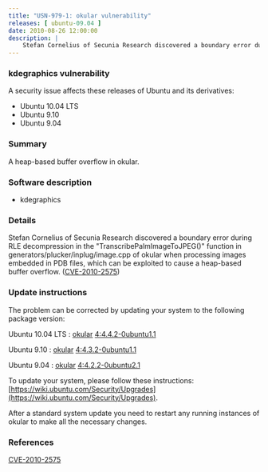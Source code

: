 ```yaml
---
title: "USN-979-1: okular vulnerability"
releases: [ ubuntu-09.04 ]
date: 2010-08-26 12:00:00
description: |
    Stefan Cornelius of Secunia Research discovered a boundary error during RLE decompression in the &quot;TranscribePalmImageToJPEG()&quot; function in generators/plucker/inplug/image.cpp of okular when processing images embedded in PDB files, which can be exploited to cause a heap-based buffer overflow. ([CVE-2010-2575](http://people.ubuntu.com/~ubuntu-security/cve/CVE-2010-2575)) 
--- 
```

 
### kdegraphics vulnerability

A security issue affects these releases of Ubuntu and its derivatives:

* Ubuntu 10.04 LTS
* Ubuntu 9.10
* Ubuntu 9.04

### Summary

A heap-based buffer overflow in okular. 

### Software description

* kdegraphics 

### Details

Stefan Cornelius of Secunia Research discovered a boundary error during RLE decompression in the &quot;TranscribePalmImageToJPEG()&quot; function in generators/plucker/inplug/image.cpp of okular when processing images embedded in PDB files, which can be exploited to cause a heap-based buffer overflow. ([CVE-2010-2575](http://people.ubuntu.com/~ubuntu-security/cve/CVE-2010-2575)) 

### Update instructions

The problem can be corrected by updating your system to the following package version:

Ubuntu 10.04 LTS
 : [okular](https://launchpad.net/ubuntu/+source/kdegraphics) <span> [4:4.4.2-0ubuntu1.1](https://launchpad.net/ubuntu/+source/kdegraphics/4:4.4.2-0ubuntu1.1) </span> 

Ubuntu 9.10
 : [okular](https://launchpad.net/ubuntu/+source/kdegraphics) <span> [4:4.3.2-0ubuntu1.1](https://launchpad.net/ubuntu/+source/kdegraphics/4:4.3.2-0ubuntu1.1) </span> 

Ubuntu 9.04
 : [okular](https://launchpad.net/ubuntu/+source/kdegraphics) <span> [4:4.2.2-0ubuntu2.1](https://launchpad.net/ubuntu/+source/kdegraphics/4:4.2.2-0ubuntu2.1) </span> 

To update your system, please follow these instructions: [https://wiki.ubuntu.com/Security/Upgrades](https://wiki.ubuntu.com/Security/Upgrades).

After a standard system update you need to restart any running instances of okular to make all the necessary changes. 

### References

 [CVE-2010-2575](http://people.ubuntu.com/~ubuntu-security/cve/CVE-2010-2575)
 
